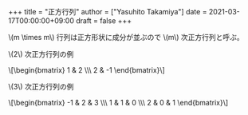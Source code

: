 +++
title = "正方行列"
author = ["Yasuhito Takamiya"]
date = 2021-03-17T00:00:00+09:00
draft = false
+++

\\(m \times m\\) 行列は正方形状に成分が並ぶので \\(m\\) 次正方行列と呼ぶ。

\\(2\\) 次正方行列の例

\\[\begin{bmatrix}
1 &  2 \\\\\\
2 & -1
\end{bmatrix}\\]

\\(3\\) 次正方行列の例

\\[\begin{bmatrix}
-1 & 2 & 3 \\\\\\
 1 & 1 & 0 \\\\\\
 2 & 0 & 1
\end{bmatrix}\\]
